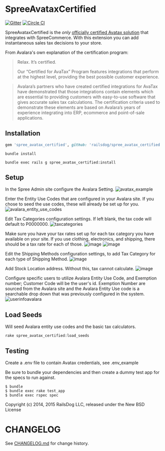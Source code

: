 SpreeAvataxCertified
===========

[![Gitter](https://badges.gitter.im/Join%20Chat.svg)](https://gitter.im/railsdog/spree_avatax_certified?utm_source=badge&utm_medium=badge&utm_campaign=pr-badge&utm_content=badge) [![Circle CI](https://circleci.com/gh/railsdog/spree_avatax_certified/tree/2-3-stable.svg?style=svg)](https://circleci.com/gh/railsdog/spree_avatax_certified/tree/2-3-stable)

SpreeAvataxCertified is the *only* [officially certified Avatax solution](http://www.avalara.com/avalara-certified/) that integrates with SpreeCommerce.  With this extension you can add instantaneous sales tax decisions to your store.

From Avalara's own explanation of the certification program:

> Relax. It’s certified.
>
> Our “Certified for AvaTax” Program features integrations that perform at the highest level, providing the best possible customer experience.

> Avalara’s partners who have created certified integrations for AvaTax have demonstrated that those integrations contain elements which are essential to providing customers with easy-to-use software that gives accurate sales tax calculations. The certification criteria used to demonstrate these elements are based on Avalara’s years of experience integrating into ERP, ecommerce and point-of-sale applications.


Installation
------------
```ruby
gem 'spree_avatax_certified', github: 'railsdog/spree_avatax_certified', branch: '2-3-stable'
```
```shell
bundle install
```
```shell
bundle exec rails g spree_avatax_certified:install
```


Setup
-----

In the Spree Admin site configure the Avalara Setting.
![avatax_example](https://cloud.githubusercontent.com/assets/6445334/5670974/aedc85ec-9752-11e4-9bf6-23b7433fc7ab.png)

Enter the Entity Use Codes that are configured in your Avalara site. If you chose to seed the use codes, these will already be set up for you.
![avalara_entity_use_codes](https://cloud.githubusercontent.com/assets/6445334/5671017/f468e2d6-9752-11e4-8e53-efd95feeffb1.png)

Edit Tax Categories configuration settings. If left blank, the tax code will default to P0000000.
![taxcategories](https://cloud.githubusercontent.com/assets/6445334/5671227/2b840c18-9754-11e4-9f68-99efbfcc9fcd.png)

Make sure you have your tax rates set up for each tax category you have available on your site. If you use clothing, electronics, and shipping, there should be a tax rate for each of those.
![image](https://cloud.githubusercontent.com/assets/6445334/10485599/0c5d0d72-7259-11e5-888e-d09183f40851.png)
![image](https://cloud.githubusercontent.com/assets/6445334/10485617/218d0f94-7259-11e5-86d4-e1361e023841.png)

Edit the Shipping Methods configuration settings, to add Tax Category for each type of Shipping Method.
![image](https://cloud.githubusercontent.com/assets/6445334/10485517/a3f929f0-7258-11e5-86a3-e40de4585e4e.png)

Add Stock Location address. Without this, tax cannot calculate.
![image](https://cloud.githubusercontent.com/assets/6445334/10485464/573cb08c-7258-11e5-8d2f-c3f1a81abd01.png)

Configure specific users to utilize Avalara Entity Use Code, and Exemption number; Customer Code will be the user's id. Exemption Number are sourced from the Avalara site and the Avalara Entity Use code is a searchable drop down that was previously configured in the system.
![userinfoavalara](https://cloud.githubusercontent.com/assets/6445334/5671095/5e01cdca-9753-11e4-9900-6946c79ad614.png)

Load Seeds
----------
Will seed Avalara entity use codes and the basic tax calculators.
```shell
rake spree_avatax_certified:load_seeds
```


Testing
-------

Create a .env file to contain Avatax credentials, see .env_example

Be sure to bundle your dependencies and then create a dummy test app for the specs to run against.

    $ bundle
    $ bundle exec rake test_app
    $ bundle exec rspec spec

Copyright (c) 2014, 2015 RailsDog LLC, released under the New BSD License

# CHANGELOG
See [CHANGELOG.md](CHANGELOG.md) for change history.
